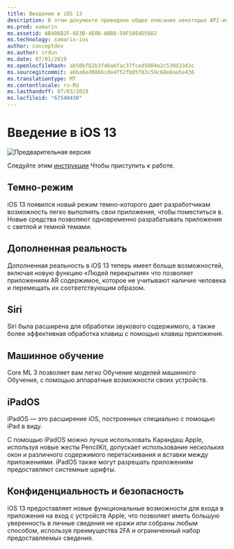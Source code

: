 ```yaml
---
title: Введение в iOS 13
description: В этом документе приведено общее описание некоторых API-интерфейсов iOS 13 для предварительного просмотра какой Xamarin предоставляет выпуска C# привязки.
ms.prod: xamarin
ms.assetid: AB486B2F-6E3B-4E0B-ABB8-58F5804D56D2
ms.technology: xamarin-ios
author: conceptdev
ms.author: crdun
ms.date: 07/01/2019
ms.openlocfilehash: ab50bfb2b3f46a6fac37fced5004e2c530d3343c
ms.sourcegitcommit: a6ba6ed086bcde4f52fb05f83c59c68e8aa5e436
ms.translationtype: MT
ms.contentlocale: ru-RU
ms.lasthandoff: 07/03/2019
ms.locfileid: "67540430"
---
```

# <a name="introduction-to-ios-13"></a>Введение в iOS 13

![Предварительная версия](~/media/shared/preview.png)

Следуйте этим [инструкции](~/ios/platform/ios13/get-started.md) Чтобы приступить к работе.

## <a name="dark-mode"></a>Темно-режим

iOS 13 появился новый режим темно-которого дает разработчикам возможность легко выполнять свои приложения, чтобы поместиться в. Новые средства позволяют одновременно разрабатывать приложения с светлой и темной темами.

## <a name="augmented-reality"></a>Дополненная реальность

Дополненная реальность в iOS 13 теперь имеет больше возможностей, включая новую функцию «Людей перекрытия» что позволяет приложениям AR содержимое, которое не учитывают наличие человека и перемещать их соответствующим образом.

## <a name="siri"></a>Siri

Siri была расширена для обработки звукового содержимого, а также более эффективная обработка клавиш с помощью клавиш приложения.

## <a name="machine-learning"></a>Машинное обучение

Core ML 3 позволяет вам легко Обучение моделей машинного Обучения, с помощью аппаратные возможности своих устройств.

## <a name="ipados"></a>iPadOS

iPadOS — это расширение iOS, построенных специально с помощью iPad в виду.

С помощью iPadOS можно лучше использовать Карандаш Apple, используя новые жесты PencilKit, допускает использование нескольких окон и различного содержимого перетаскивания и вставки между приложениями. iPadOS также могут разрешать приложениям предоставляют системные шрифты.

## <a name="privacy-and-security"></a>Конфиденциальность и безопасность

iOS 13 предоставляет новые функциональные возможности для входа в приложения на вход с устройств Apple, что позволяет иметь большую уверенность в личные сведения не кражи или собраны любым способом, используя преимущества 2FA и ограниченный набор предоставляемых сведения.
